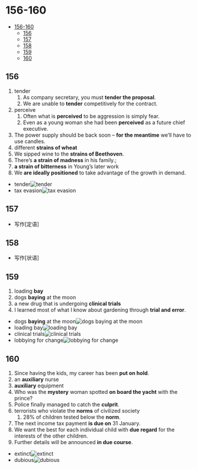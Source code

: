 # 156-160

- [156-160](#156-160)
  - [156](#156)
  - [157](#157)
  - [158](#158)
  - [159](#159)
  - [160](#160)

## 156

1. tender
   1. As company secretary, you must **tender the proposal**.
   2. We are unable to **tender** competitively for the contract.
2. perceive
   1. Often what is **perceived** to be aggression is simply fear.
   2. Even as a young woman she had been **perceived** as a future chief executive.
3. The power supply should be back soon – **for the meantime** we’ll have to use candles.
4. different **strains of wheat**
5. We sipped wine to the **strains of Beethoven**.
6. There’s **a strain of madness** in his family.;
7. **a strain of bitterness** in Young’s later work
8. We **are ideally positioned** to take advantage of the growth in demand.

- tender![tender](https://acarnequeomundoprefere.com.br/uploads/media/image/082f93d4e40384ee94f9d602cdafdfd5.jpg)
- tax evasion![tax evasion](https://ayarlaw.com/new-site/wp-content/uploads/2018/06/tax-evasion-v-tax-avoidance-1.jpg)

## 157

- 写作[定语]

## 158

- 写作[状语]

## 159

1. loading **bay**
2. dogs **baying** at the moon
3. a new drug that is undergoing **clinical trials**
4. I learned most of what I know about gardening through **trial and error**.

- dogs **baying** at the moon![dogs baying at the moon](https://dogtime.com/assets/uploads/2018/10/why-dogs-howl-moon-1.jpg)
- loading bay![loading bay](https://www.indiantextilemagazine.in/wp-content/uploads/2019/08/GandhiAutomation-DockLevelers-pic.jpg)
- clinical trials![clinical trials](https://www.news-medical.net/images/Article_Images/ImageForArticle_22414_16508973572704226.jpg)
- lobbying for change![lobbying for change](https://m.media-amazon.com/images/I/51gEM9V+HPL._AC_SY780_.jpg)

## 160

1. Since having the kids, my career has been **put on hold**.
2. an **auxiliary** nurse
3. **auxiliary** equipment
4. Who was the **mystery** woman spotted **on board the yacht** with the prince?
5. Police finally managed to catch the **culprit**.
6. terrorists who violate the **norms** of civilized society
   1. 28% of children tested below the **norm**.
7. The next income tax payment **is due on** 31 January.
8. We want the best for each individual child with **due regard** for the interests of the other children.
9. Further details will be announced **in due course**.

- extinct![extinct](https://cdn.britannica.com/08/117808-050-FEF7CE67/species-humans.jpg)
- dubious![dubious](https://cdn-icons-png.flaticon.com/512/743/743366.png)
